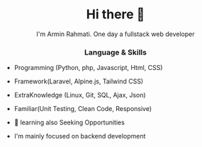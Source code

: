 
<h1 align="center"> Hi there 👋 </h1>
<p align="center"> I'm Armin Rahmati. One day a fullstack web developer</p>
<!-- <img align="right" src="https://www.kindpng.com/picc/m/274-2748314_freetoedit-menherachan-animegirl-animecute-png-kawaii-anime-girl.png" height="300" width="300"> -->
<h3 align="center"> Language & Skills </h3>

- Programming (Python, php, Javascript, Html, CSS) 
- Framework(Laravel, Alpine.js, Tailwind CSS)
- ExtraKnowledge (Linux, Git, SQL, Ajax, Json)
- Familiar(Unit Testing, Clean Code, Responsive)


- 🌱 learning also Seeking Opportunities
- I'm mainly focused on backend development

